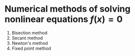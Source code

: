 # Numerical methods of solving nonlinear equations $f(x)=0$


1. Bisection method
2. Secant method
3. Newton's method
4. Fixed point method

